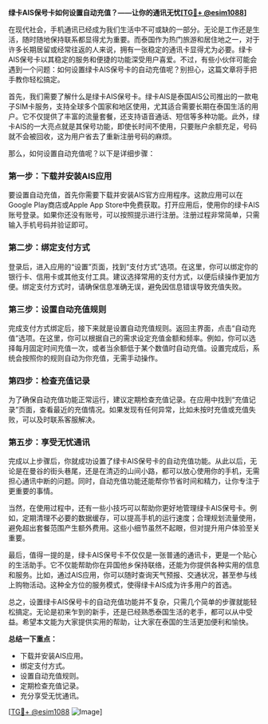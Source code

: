 **绿卡AIS保号卡如何设置自动充值？——让你的通讯无忧[[TG💪+ @esim1088](https://t.me/s/esim1088)]**

在现代社会，手机通讯已经成为我们生活中不可或缺的一部分。无论是工作还是生活，随时随地保持联系都显得尤为重要。而泰国作为热门旅游和居住地之一，对于许多长期居留或经常往返的人来说，拥有一张稳定的通讯卡显得尤为必要。绿卡AIS保号卡以其稳定的服务和便捷的功能深受用户喜爱。不过，有些小伙伴可能会遇到一个问题：如何设置绿卡AIS保号卡的自动充值呢？别担心，这篇文章将手把手教你轻松搞定。

首先，我们需要了解什么是绿卡AIS保号卡。绿卡AIS是泰国AIS公司推出的一款电子SIM卡服务，支持全球多个国家和地区使用，尤其适合需要长期在泰国生活的用户。它不仅提供了丰富的流量套餐，还支持语音通话、短信等多种功能。此外，绿卡AIS的一大亮点就是其保号功能，即使长时间不使用，只要账户余额充足，号码就不会被回收，这为用户省去了重新注册号码的麻烦。

那么，如何设置自动充值呢？以下是详细步骤：

### **第一步：下载并安装AIS应用**
要设置自动充值，首先你需要下载并安装AIS官方应用程序。这款应用可以在Google Play商店或Apple App Store中免费获取。打开应用后，使用你的绿卡AIS账号登录。如果你还没有账号，可以按照提示进行注册。注册过程非常简单，只需输入手机号码并验证即可。

### **第二步：绑定支付方式**
登录后，进入应用的“设置”页面，找到“支付方式”选项。在这里，你可以绑定你的银行卡、信用卡或其他支付工具。建议选择常用的支付方式，以便后续操作更加方便。绑定支付方式时，请确保信息准确无误，避免因信息错误导致充值失败。

### **第三步：设置自动充值规则**
完成支付方式绑定后，接下来就是设置自动充值规则。返回主界面，点击“自动充值”选项。在这里，你可以根据自己的需求设定充值金额和频率。例如，你可以选择每月固定时间充值一次，或者当余额低于某个数值时自动充值。设置完成后，系统会按照你的规则自动为你充值，无需手动操作。

### **第四步：检查充值记录**
为了确保自动充值功能正常运行，建议定期检查充值记录。在应用中找到“充值记录”页面，查看最近的充值情况。如果发现有任何异常，比如未按时充值或充值失败，可以及时联系客服解决。

### **第五步：享受无忧通讯**
完成以上步骤后，你就成功设置了绿卡AIS保号卡的自动充值功能。从此以后，无论是在曼谷的街头巷尾，还是在清迈的山间小路，都可以放心使用你的手机，无需担心通讯中断的问题。同时，自动充值功能还能帮你节省时间和精力，让你专注于更重要的事情。

当然，在使用过程中，还有一些小技巧可以帮助你更好地管理绿卡AIS保号卡。例如，定期清理不必要的数据缓存，可以提高手机的运行速度；合理规划流量使用，避免超出套餐范围产生额外费用。这些小细节虽然不起眼，但对提升用户体验至关重要。

最后，值得一提的是，绿卡AIS保号卡不仅仅是一张普通的通讯卡，更是一个贴心的生活助手。它不仅能帮助你在异国他乡保持联络，还能为你提供各种实用的信息和服务。比如，通过AIS应用，你可以随时查询天气预报、交通状况，甚至参与线上购物活动。这种全方位的服务模式，使得绿卡AIS成为许多用户的首选。

总之，设置绿卡AIS保号卡的自动充值功能并不复杂，只需几个简单的步骤就能轻松搞定。无论是初来乍到的新手，还是已经熟悉泰国生活的老手，都可以从中受益。希望本文能为大家提供实用的帮助，让大家在泰国的生活更加便利和愉快。

**总结一下重点：**
- 下载并安装AIS应用。
- 绑定支付方式。
- 设置自动充值规则。
- 定期检查充值记录。
- 充分享受无忧通讯。

[[TG💪+ @esim1088](https://t.me/s/esim1088) ![Image](https://i.postimg.cc/4NQfJmqS/Snipaste-2025-05-13-00-14-12.png)]